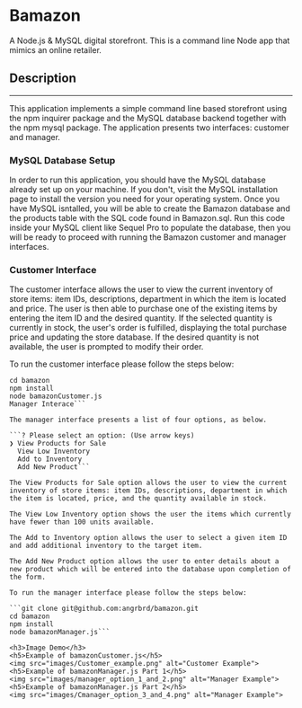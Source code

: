 # Bamazon
A Node.js &amp; MySQL digital storefront. This is a command line Node app that mimics an online retailer.

<h2>Description</h2><hr>

This application implements a simple command line based storefront using the npm inquirer package and the MySQL database backend together with the npm mysql package. The application presents two interfaces: customer and manager.

<h3>MySQL Database Setup</h3>

In order to run this application, you should have the MySQL database already set up on your machine. If you don't, visit the MySQL installation page to install the version you need for your operating system. Once you have MySQL isntalled, you will be able to create the Bamazon database and the products table with the SQL code found in Bamazon.sql. Run this code inside your MySQL client like Sequel Pro to populate the database, then you will be ready to proceed with running the Bamazon customer and manager interfaces.

<h3>Customer Interface</h3>

The customer interface allows the user to view the current inventory of store items: item IDs, descriptions, department in which the item is located and price. The user is then able to purchase one of the existing items by entering the item ID and the desired quantity. If the selected quantity is currently in stock, the user's order is fulfilled, displaying the total purchase price and updating the store database. If the desired quantity is not available, the user is prompted to modify their order.

To run the customer interface please follow the steps below:

```git clone git@github.com:angrbrd/bamazon.git
cd bamazon
npm install
node bamazonCustomer.js
Manager Interace```

The manager interface presents a list of four options, as below.

```? Please select an option: (Use arrow keys)
❯ View Products for Sale 
  View Low Inventory 
  Add to Inventory 
  Add New Product```

The View Products for Sale option allows the user to view the current inventory of store items: item IDs, descriptions, department in which the item is located, price, and the quantity available in stock.

The View Low Inventory option shows the user the items which currently have fewer than 100 units available.

The Add to Inventory option allows the user to select a given item ID and add additional inventory to the target item.

The Add New Product option allows the user to enter details about a new product which will be entered into the database upon completion of the form.

To run the manager interface please follow the steps below:

```git clone git@github.com:angrbrd/bamazon.git
cd bamazon
npm install
node bamazonManager.js```

<h3>Image Demo</h3>
<h5>Example of bamazonCustomer.js</h5>
<img src="images/Customer_example.png" alt="Customer Example">
<h5>Example of bamazonManager.js Part 1</h5>
<img src="images/manager_option_1_and_2.png" alt="Manager Example">
<h5>Example of bamazonManager.js Part 2</h5>
<img src="images/Cmanager_option_3_and_4.png" alt="Manager Example">